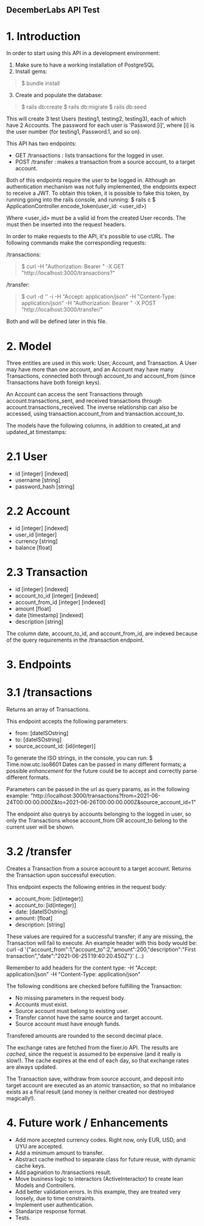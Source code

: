 ## DecemberLabs API Test

# 1. Introduction
In order to start using this API in a development environment:
  1) Make sure to have a working installation of PostgreSQL
  2) Install gems:
  > $ bundle install
  3) Create and populate the database: 
  > $ rails db:create
  > $ rails db:migrate
  > $ rails db:seed

This will create 3 test Users (testing1, testing2, testing3), each of which have 2 Accounts.
The password for each user is 'Password.[i]', where [i] is the user number (for testing1, Password.1, and so on).

This API has two endpoints:
  - GET  /transactions : lists transactions for the logged in user.
  - POST /transfer : makes a transaction from a source account, to a target account.

Both of this endpoints require the user to be logged in. Although an authentication mechanism was not fully implemented, the endpoints expect to receive a JWT. To obtain this token, it is possible to fake this token, by running going into the rails console, and running:
    $ rails c
    $ ApplicationController.encode_token(user_id: <user_id>)

Where <user_id> must be a valid id from the created User records. The <token> must then be inserted into the request headers.

In order to make requests to the API, it's possible to use cURL. The following commands make the corresponding requests:

  /transactions: 
  > $ curl -H "Authorization: Bearer <token>" -X GET "http://localhost:3000/transactions?<params>"

  /transfer: 
  > $ curl -d '<body>' -i -H "Accept: application/json" -H "Content-Type: application/json" -H "Authorization: Bearer <token>" -X POST "http://localhost:3000/transfer/"

  Both <body> and <params> will be defined later in this file.


# 2. Model
Three entities are used in this work: User, Account, and Transaction.
A User may have more than one account, and an Account may have many Transactions, connected both through account_to and account_from (since Transactions have both foreign keys).

An Account can access the sent Transactions through account.transactions_sent, and received transactions through account.transactions_received. The inverse relationship can also be accessed, using transaction.account_from and transaction.account_to.

The models have the following columns, in addition to created_at and updated_at timestamps:

# 2.1 User
 - id [integer] [indexed]
 - username [string]
 - password_hash [string]

# 2.2 Account
 - id [integer] [indexed]
 - user_id [integer]
 - currency [string]
 - balance [float]

# 2.3 Transaction
 - id [integer] [indexed]
 - account_to_id [integer] [indexed]
 - account_from_id [integer] [indexed]
 - amount [float]
 - date [timestamp] [indexed]
 - description [string]

The column date, account_to_id, and account_from_id, are indexed because of the query requirements in the /transaction endpoint.


# 3. Endpoints

# 3.1 /transactions
Returns an array of Transactions.

This endpoint accepts the following parameters:
  - from: [dateISOstring]
  - to: [dateISOstring]
  - source_account_id: [id(integer)]

To generate the ISO strings, in the console, you can run:
    $ Time.now.utc.iso8601
Dates can be passed in many different formats; a possible *enhancement* for the future could be to accept and correctly parse different formats.

Parameters can be passed in the url as query params, as in the following example:
  "http://localhost:3000/transactions?from=2021-06-24T00:00:00.000Z&to=2021-06-26T00:00:00.000Z&source_account_id=1"

The endpoint also querys by accounts belonging to the logged in user, so only the Transactions whose account_from OR account_to belong to the current user will be shown.

# 3.2 /transfer
Creates a Transaction from a source account to a target account.
Returns the Transaction upon successful execution.

This endpoint expects the following entries in the request body:
  - account_from: [id(integer)]
  - account_to: [id(integer)]
  - date: [dateISOstring]
  - amount: [float]
  - description: [string]

These values are required for a successful transfer; if any are missing, the Transaction will fail to execute. An example header with this body would be:
  curl -d '{"account_from":1,"account_to":2,"amount":200,"description":"First transaction","date":"2021-06-25T19:40:20.450Z"}' (...)

Remember to add headers for the content type:
  -H "Accept: application/json" -H "Content-Type: application/json"

The following conditions are checked before fulfilling the Transaction:
  - No missing parameters in the request body.
  - Accounts must exist.
  - Source account must belong to existing user.
  - Transfer cannot have the same source and target account.
  - Source account must have enough funds.

Transfered amounts are rounded to the second decimal place.

The exchange rates are fetched from the fixer.io API. The results are *cached*, since the request is assumed to be expensive (and it really is slow!). The cache expires at the end of each day, so that exchange rates are always updated.

The Transaction save, withdraw from source account, and deposit into target account are executed as an atomic transaction, so that no imbalance exists as a final result (and money is neither created nor destroyed magically!).


# 4. Future work / Enhancements
  - Add more accepted currency codes. Right now, only EUR, USD, and UYU are accepted.
  - Add a minimum amount to transfer.
  - Abstract cache method to separate class for future reuse, with dynamic cache keys.
  - Add pagination to /transactions result.
  - Move business logic to interactors (ActiveInteractor) to create lean Models and Controllers.
  - Add better validation errors. In this example, they are treated very loosely, due to time constraints.
  - Implement user authentication.
  - Standarize response format.
  - Tests.
